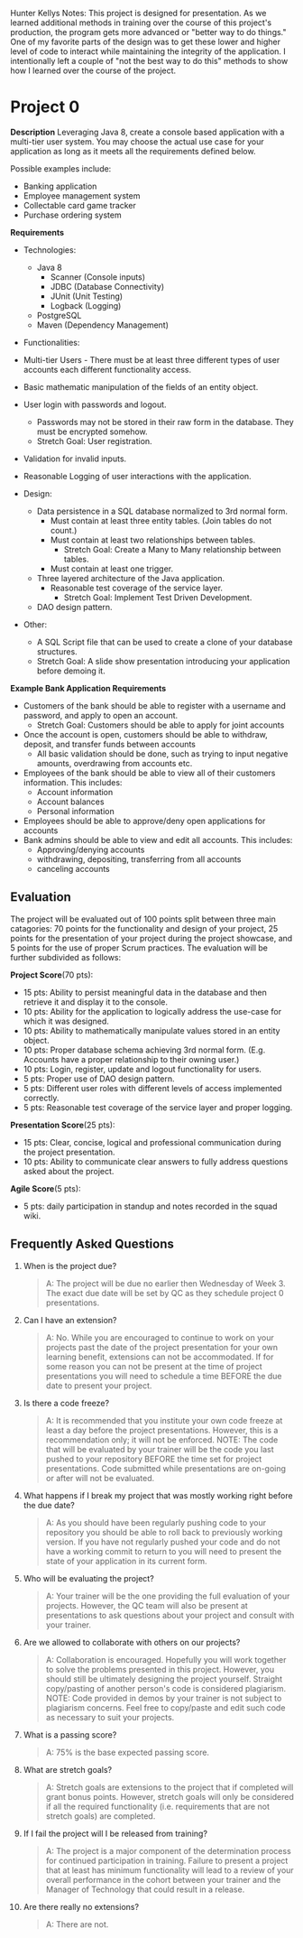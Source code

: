 Hunter Kellys Notes: This project is designed for presentation. As we learned additional methods in training over the course of this project's production, the program gets more advanced or "better way to do things." One of my favorite parts of the design was to get these lower and higher level of code to interact while maintaining the integrity of the application. I intentionally left a couple of "not the best way to do this" methods to show how I learned over the course of the project.

# Project 0

**Description**
Leveraging Java 8, create a console based application with a multi-tier user system. You may choose the actual use case for your application as long as it meets all the requirements defined below. 

Possible examples include:
* Banking application
* Employee management system
* Collectable card game tracker
* Purchase ordering system

**Requirements**
* Technologies:
  *	Java 8
    * Scanner (Console inputs)
    * JDBC (Database Connectivity)
    * JUnit (Unit Testing)
    * Logback (Logging)
  * PostgreSQL
  * Maven (Dependency Management)
*	Functionalities: 
  * Multi-tier Users - There must be at least three different types of user accounts each different functionality access. 
  * Basic mathematic manipulation of the fields of an entity object.
  * User login with passwords and logout.
    * Passwords may not be stored in their raw form in the database. They must be encrypted somehow. 
    * Stretch Goal: User registration. 
  * Validation for invalid inputs. 
  * Reasonable Logging of user interactions with the application. 

* Design:
  * Data persistence in a SQL database normalized to 3rd normal form. 
    * Must contain at least three entity tables. (Join tables do not count.) 
    * Must contain at least two relationships between tables. 
      * Stretch Goal: Create a Many to Many relationship between tables. 
    * Must contain at least one trigger. 
  * Three layered architecture of the Java application.
    * Reasonable test coverage of the service layer. 
      * Stretch Goal: Implement Test Driven Development.
  * DAO design pattern.
* Other:
  * A SQL Script file that can be used to create a clone of your database structures. 
  * Stretch Goal: A slide show presentation introducing your application before demoing it. 

**Example Bank Application Requirements**
*	Customers of the bank should be able to register with a username and password, and apply to open an account.
    * Stretch Goal: Customers should be able to apply for joint accounts
*	Once the account is open, customers should be able to withdraw, deposit, and transfer funds between accounts
    * All basic validation should be done, such as trying to input negative amounts, overdrawing from accounts etc.
*	Employees of the bank should be able to view all of their customers information. This includes:
    * Account information
    * Account balances
    * Personal information
*	Employees should be able to approve/deny open applications for accounts
*	Bank admins should be able to view and edit all accounts. This includes:
    * Approving/denying accounts
    * withdrawing, depositing, transferring from all accounts
    * canceling accounts


## Evaluation
The project will be evaluated out of 100 points split between three main catagories: 70 points for the functionality and design of your project, 25 points for the presentation of your project during the project showcase, and 5 points for the use of proper Scrum practices. The evaluation will be further subdivided as follows: 

**Project Score**(70 pts):
* 15 pts: Ability to persist meaningful data in the database and then retrieve it and display it to the console.
* 10 pts: Ability for the application to logically address the use-case for which it was designed.  
* 10 pts: Ability to mathematically manipulate values stored in an entity object.
* 10 pts: Proper database schema achieving 3rd normal form. (E.g. Accounts have a proper relationship to their owning user.)
* 10 pts: Login, register, update and logout functionality for users.  
* 5 pts: Proper use of DAO design pattern.  
* 5 pts: Different user roles with different levels of access implemented correctly. 
* 5 pts: Reasonable test coverage of the service layer and proper logging. 

**Presentation Score**(25 pts):
* 15 pts: Clear, concise, logical and professional communication during the project presentation.
* 10 pts: Ability to communicate clear answers to fully address questions asked about the project. 

**Agile Score**(5 pts):
* 5 pts: daily participation in standup and notes recorded in the squad wiki.


## Frequently Asked Questions

1. When is the project due? 

    >A: The project will be due no earlier then Wednesday of Week 3. The exact due date will be set by QC as they schedule project 0 presentations. 

2. Can I have an extension? 
    >A: No. While you are encouraged to continue to work on your projects past the date of the project presentation for your own learning benefit, extensions can not be accommodated. If for some reason you can not be present at the time of project presentations you will need to schedule a time BEFORE the due date to present your project. 

3. Is there a code freeze? 
    >A: It is recommended that you institute your own code freeze at least a day before the project presentations. However, this is a recommendation only; it will not be enforced. NOTE: The code that will be evaluated by your trainer will be the code you last pushed to your repository BEFORE the time set for project presentations. Code submitted while presentations are on-going or after will not be evaluated. 

4. What happens if I break my project that was mostly working right before the due date? 
    >A: As you should have been regularly pushing code to your repository you should be able to roll back to previously working version. If you have not regularly pushed your code and do not have a working commit to return to you will need to present the state of your application in its current form. 

5. Who will be evaluating the project? 
    >A: Your trainer will be the one providing the full evaluation of your projects. However, the QC team will also be present at presentations to ask questions about your project and consult with your trainer. 

6. Are we allowed to collaborate with others on our projects? 
    >A: Collaboration is encouraged. Hopefully you will work together to solve the problems presented in this project. However, you should still be ultimately designing the project yourself. Straight copy/pasting of another person's code is considered plagiarism. NOTE: Code provided in demos by your trainer is not subject to plagiarism concerns. Feel free to copy/paste and edit such code as necessary to suit your projects. 

7. What is a passing score? 
    >A: 75% is the base expected passing score.

8. What are stretch goals?
    >A: Stretch goals are extensions to the project that if completed will grant bonus points. However, stretch goals will only be considered if all the required functionality (i.e. requirements that are not stretch goals) are completed. 

8. If I fail the project will I be released from training?  
    >A: The project is a major component of the determination process for continued participation in training. Failure to present a project that at least has minimum functionality will lead to a review of your overall performance in the cohort between your trainer and the Manager of Technology that could result in a release. 

9. Are there really no extensions? 
    >A: There are not.

